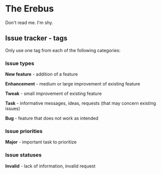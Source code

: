 # The Erebus

Don't read me. I'm shy.

## Issue tracker - tags

Only use one tag from each of the following categories:

### Issue types

**New feature** - addition of a feature

**Enhancement** - medium or large improvement of existing feature

**Tweak** - small improvement of existing feature

**Task** - informative messages, ideas, requests (that may concern existing issues)

**Bug** - feature that does not work as intended

### Issue priorities

**Major** - important task to prioritize

### Issue statuses

**Invalid** - lack of information, invalid request
